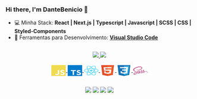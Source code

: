 ### Hi there, I'm DanteBenicio 👋

- 💻 Minha Stack: <strong>React | Next.js | Typescript | Javascript | SCSS | CSS | Styled-Components</strong>
- 🧰 Ferramentas para Desenvolvimento: <strong>[Visual&nbsp;Studio&nbsp;Code](https://code.visualstudio.com/)</strong>

##

<div align="center">
  <a href="https://github.com/DanteBenicio">
  <img height="180em" src="https://github-readme-stats.vercel.app/api?username=DanteBenicio&show_icons=true&theme=blueberry&include_all_commits=true&count_private=true"/>
  <img height="180em" src="https://github-readme-stats.vercel.app/api/top-langs/?username=DanteBenicio&layout=compact&langs_count=7&theme=blueberry"/>
</div>

 <div style="display: inline_block" align="center"><br>
   <img align="center" alt="DanteBenicio-Js" height="30" width="40" src="https://raw.githubusercontent.com/devicons/devicon/master/icons/javascript/javascript-plain.svg">
   <img align="center" alt="DanteBenicio-Ts" height="30" width="40" src="https://raw.githubusercontent.com/devicons/devicon/master/icons/typescript/typescript-plain.svg">
   <img align="center" alt="DanteBenicio-React" height="30" width="40" src="https://raw.githubusercontent.com/devicons/devicon/master/icons/react/react-original.svg">
   <img align="center" alt="DanteBenicio-HTML" height="30" width="40" src="https://raw.githubusercontent.com/devicons/devicon/master/icons/html5/html5-original.svg">
   <img align="center" alt="DanteBenicio-CSS" height="30" width="40" src="https://raw.githubusercontent.com/devicons/devicon/master/icons/css3/css3-original.svg">
   <img align="center" alt="DanteBenicio-Scss" height="30" width="40" src="https://raw.githubusercontent.com/devicons/devicon/master/icons/sass/sass-original.svg">
</div>
  
##
  
<div align="center">
  <a href="https://www.instagram.com/dante_benicio17/" target="_blank"><img src="https://img.shields.io/badge/-Instagram-%23E4405F?style=for-the-badge&logo=instagram&logoColor=white" target="_blank"></a>
 <a href="https://discord.com/channels/@me" target="_blank"><img src="https://img.shields.io/badge/Discord-7289DA?style=for-the-badge&logo=discord&logoColor=white" target="_blank"></a> 
  <a href = "mailto:dantecosta79@gmail.com"><img src="https://img.shields.io/badge/Gmail-D14836?style=for-the-badge&logo=gmail&logoColor=white" target="_blank"></a>
  <a href="https://www.linkedin.com/in/dante-benicio-3873091b3/" target="_blank"><img src="https://img.shields.io/badge/-LinkedIn-%230077B5?style=for-the-badge&logo=linkedin&logoColor=white" target="_blank" ></a> 
 
</div>
